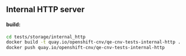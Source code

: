 ## Internal HTTP server

#### build:
```bash
cd tests/storage/internal_http
docker build -t quay.io/openshift-cnv/qe-cnv-tests-internal-http .
docker push quay.io/openshift-cnv/qe-cnv-tests-internal-http
```
